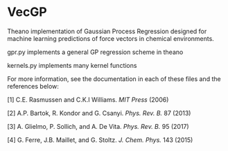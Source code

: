 # VecGP
Theano implementation of Gaussian Process Regression designed for machine learning predictions of force vectors 
in chemical environments.

gpr.py implements a general GP regression scheme in theano

kernels.py implements many kernel functions

For more information, see the documentation in each of these files and the references below:

[1] C.E. Rasmussen and C.K.I Williams. *MIT Press* (2006)

[2] A.P. Bartok, R. Kondor and G. Csanyi. *Phys. Rev. B.* 87 (2013)

[3] A. Glielmo, P. Sollich, and A. De Vita. *Phys. Rev. B.* 95 (2017)

[4] G. Ferre, J.B. Maillet, and G. Stoltz. *J. Chem. Phys.* 143 (2015)
